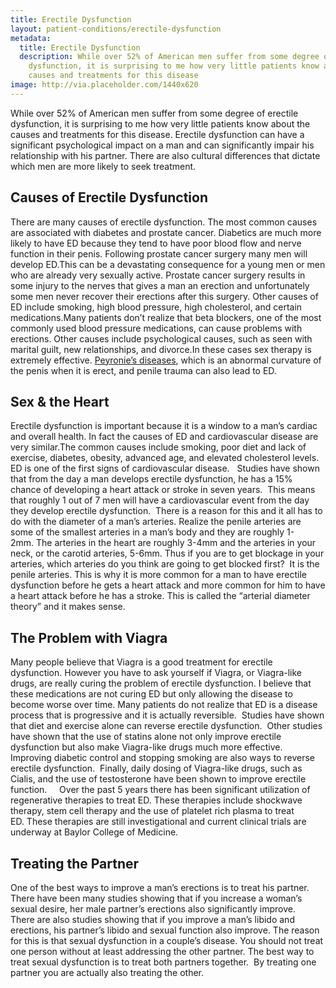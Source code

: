 ```yaml
---
title: Erectile Dysfunction
layout: patient-conditions/erectile-dysfunction
metadata:
  title: Erectile Dysfunction
  description: While over 52% of American men suffer from some degree of erectile
    dysfunction, it is surprising to me how very little patients know about the
    causes and treatments for this disease
image: http://via.placeholder.com/1440x620
---
```

While over 52% of American men suffer from some degree of erectile dysfunction, it is surprising to me how very little patients know about the causes and treatments for this disease. Erectile dysfunction can have a significant psychological impact on a man and can significantly impair his relationship with his partner. There are also cultural differences that dictate which men are more likely to seek treatment.    



## Causes of Erectile Dysfunction

There are many causes of erectile dysfunction. The most common causes are associated with diabetes and prostate cancer. Diabetics are much more likely to have ED because they tend to have poor blood flow and nerve function in their penis. Following prostate cancer surgery many men will develop ED.This can be a devastating consequence for a young men or men who are already very sexually active. Prostate cancer surgery results in some injury to the nerves that gives a man an erection and unfortunately some men never recover their erections after this surgery. Other causes of ED include smoking, high blood pressure, high cholesterol, and certain medications.Many patients don’t realize that beta blockers, one of the most commonly used blood pressure medications, can cause problems with erections. Other causes include psychological causes, such as seen with marital guilt, new relationships, and divorce.In these cases sex therapy is extremely effective. [Peyronie’s diseases](/patient-conditions/peyronies-disease), which is an abnormal curvature of the penis when it is erect, and penile trauma can also lead to ED. 



## Sex & the Heart

Erectile dysfunction is important because it is a window to a man’s cardiac and overall health. In fact the causes of ED and cardiovascular disease are very similar.The common causes include smoking, poor diet and lack of exercise, diabetes, obesity, advanced age, and elevated cholesterol levels. ED is one of the first signs of cardiovascular disease.   Studies have shown that from the day a man develops erectile dysfunction, he has a 15% chance of developing a heart attack or stroke in seven years.  This means that roughly 1 out of 7 men will have a cardiovascular event from the day they develop erectile dysfunction.  There is a reason for this and it all has to do with the diameter of a man’s arteries. Realize the penile arteries are some of the smallest arteries in a man’s body and they are roughly 1-2mm. The arteries in the heart are roughly 3-4mm and the arteries in your neck, or the carotid arteries, 5-6mm. Thus if you are to get blockage in your arteries, which arteries do you think are going to get blocked first?  It is the penile arteries. This is why it is more common for a man to have erectile dysfunction before he gets a heart attack and more common for him to have a heart attack before he has a stroke. This is called the “arterial diameter theory” and it makes sense.   



## The Problem with Viagra

Many people believe that Viagra is a good treatment for erectile dysfunction. However you have to ask yourself if Viagra, or Viagra-like drugs, are really curing the problem of erectile dysfunction. I believe that these medications are not curing ED but only allowing the disease to become worse over time. Many patients do not realize that ED is a disease process that is progressive and it is actually reversible.  Studies have shown that diet and exercise alone can reverse erectile dysfunction.  Other studies have shown that the use of statins alone not only improve erectile dysfunction but also make Viagra-like drugs much more effective.  Improving diabetic control and stopping smoking are also ways to reverse erectile dysfunction.  Finally, daily dosing of Viagra-like drugs, such as Cialis, and the use of testosterone have been shown to improve erectile function.     Over the past 5 years there has been significant utilization of regenerative therapies to treat ED. These therapies include shockwave therapy, stem cell therapy and the use of platelet rich plasma to treat ED. These therapies are still investigational and current clinical trials are underway at Baylor College of Medicine.



## Treating the Partner

One of the best ways to improve a man’s erections is to treat his partner. There have been many studies showing that if you increase a woman’s sexual desire, her male partner’s erections also significantly improve.   There are also studies showing that if you improve a man’s libido and erections, his partner’s libido and sexual function also improve. The reason for this is that sexual dysfunction in a couple’s disease. You should not treat one person without at least addressing the other partner. The best way to treat sexual dysfunction is to treat both partners together.  By treating one partner you are actually also treating the other.